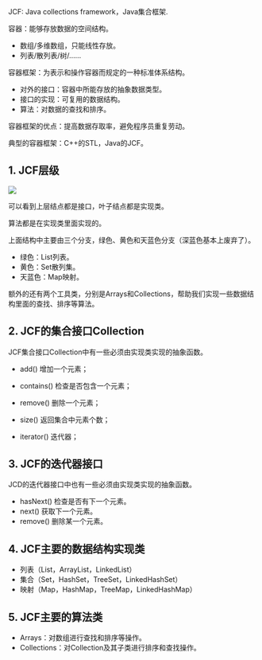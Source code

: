 
JCF: Java collections framework，Java集合框架.



容器：能够存放数据的空间结构。
* 数组/多维数组，只能线性存放。
* 列表/散列表/树/……



容器框架：为表示和操作容器而规定的一种标准体系结构。

* 对外的接口：容器中所能存放的抽象数据类型。
* 接口的实现：可复用的数据结构。
* 算法：对数据的查找和排序。



容器框架的优点：提高数据存取率，避免程序员重复劳动。

典型的容器框架：C++的STL，Java的JCF。

<!--more-->


## 1. JCF层级

![](https://gukaifeng.cn/posts/java-jcf/Java-JCF_1.png)



可以看到上层结点都是接口，叶子结点都是实现类。

算法都是在实现类里面实现的。

上面结构中主要由三个分支，绿色、黄色和天蓝色分支（深蓝色基本上废弃了）。

* 绿色：List列表。
* 黄色：Set散列集。
* 天蓝色：Map映射。

额外的还有两个工具类，分别是Arrays和Collections，帮助我们实现一些数据结构里面的查找、排序等算法。



## 2. JCF的集合接口Collection

JCF集合接口Collection中有一些必须由实现类实现的抽象函数。

* add() 增加一个元素；

* contains() 检查是否包含一个元素；

* remove() 删除一个元素；

* size() 返回集合中元素个数；

* iterator() 迭代器；



## 3. JCF的迭代器接口

JCD的迭代器接口中也有一些必须由实现类实现的抽象函数。

* hasNext() 检查是否有下一个元素。
* next() 获取下一个元素。
* remove() 删除某一个元素。



## 4. JCF主要的数据结构实现类

* 列表（List，ArrayList，LinkedList）
* 集合（Set，HashSet，TreeSet，LinkedHashSet）
* 映射（Map，HashMap，TreeMap，LinkedHashMap）







## 5. JCF主要的算法类

* Arrays：对数组进行查找和排序等操作。
* Collections：对Collection及其子类进行排序和查找操作。

